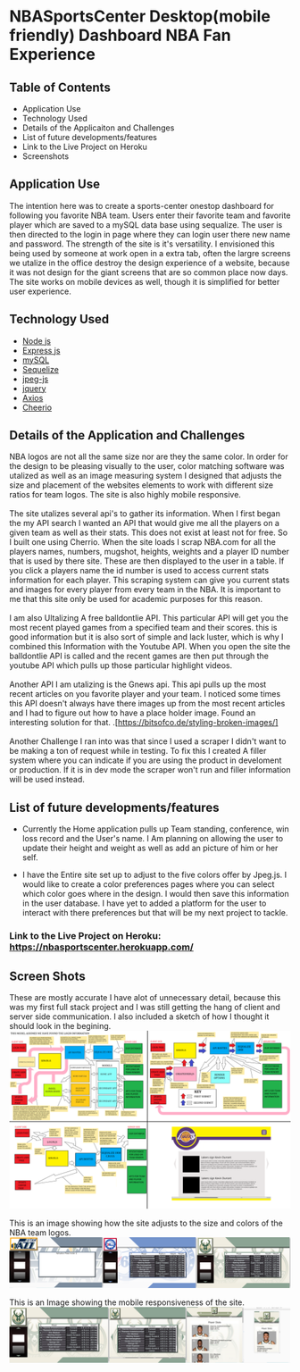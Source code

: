 # NBASportsCenter Desktop(mobile friendly) Dashboard NBA Fan Experience

## Table of Contents

* Application Use
* Technology Used
* Details of the Applicaiton and Challenges
* List of future developments/features
* Link to the Live Project on Heroku
* Screenshots

## Application Use
The intention here was to create a sports-center onestop dashboard for following you favorite NBA team. Users enter their favorite team and favorite player which are saved to a mySQL data base using sequalize. The user is then directed to the login in page where they can login user there new name and password. The strength of the site is it's versatility. I envisioned this being used by someone at work open in a extra tab, often the largre screens we utalize in the office destroy the design experience of a website, because it was not design for the giant screens that are so common place now days. The site works on mobile devices as well, though it is simplified for better user experience.

## Technology Used

* [Node js](https://nodejs.org/en/)
* [Express js](https://expressjs.com/)
* [mySQL](https://www.mysql.com/)
* [Sequelize](https://sequelize.org/)
* [jpeg-js](https://www.npmjs.com/package/jpeg-js)
* [jquery](https://jquery.com/)
* [Axios](https://www.axios.com/)
* [Cheerio](https://www.npmjs.com/package/cheerio)


## Details of the Application and Challenges
 NBA logos are not all the same size nor are they the same color. In order for the design to be pleasing visually to the user, color matching software was utalized as well as an image measuring system I designed that adjusts the size and placement of the websites elements to work with different size ratios for team logos.  The site is also highly mobile responsive. 
 <br>
  <br>
 The site utalizes several api's to gather its information. When I first began the my API search I wanted an API that would give me all the players on a given team as well as their stats. This does not exist at least not for free. So I built one using Cherrio. When the site loads I scrap NBA.com for all the players names, numbers, mugshot, heights, weights and a player ID number that is used by there site. These are then displayed to the user in a table. If you click a players name the id number is used to access current stats information for each player. This scraping system can give you current stats and images for every player from every team in the NBA. It is important to me that this site only be used for academic purposes for this reason. 
  <br>
   <br>
 I am also Ultalizing A free balldontlie API. This particular API will get you the most recent played games from a specified team and their scores. this is good information but it is also sort of simple and lack luster, which is why I combined this Information with the Youtube API. When you open the site the balldontlie API is called and the recent games are then put through the youtube API which pulls up those particular highlight videos. 
 <br>
   <br>
Another API I am utalizing is the Gnews api. This api pulls up the most recent articles on you favorite player and your team. I noticed some times this API doesn't always have there images up from the most recent articles and I had to figure out how to have a place holder image. Found an interesting solution for that. .[https://bitsofco.de/styling-broken-images/]
    <br>
   <br>
Another Challenge I ran into was that since I used a scraper I didn't want to be making a ton of request while in testing. To fix this I created A filler system where you can indicate if you are using the product in develoment or production. If it is in dev mode the scraper won't run and filler information will be used instead. 

## List of future developments/features
* Currently the Home application pulls up Team standing, conference, win loss record and the User's name. I Am planning on allowing the user to update their height and weight as well as add an picture of him or her self. 

* I have the Entire site set up to adjust to the five colors offer by Jpeg.js. I would like to create a color preferences pages where you can select which color goes where in the design. I would then save this information in the user database. I have yet to added a platform for the user to interact with there preferences but that will be my next project to tackle. 



### Link to the Live Project on Heroku: https://nbasportscenter.herokuapp.com/

 
## Screen Shots
These are mostly accurate I have alot of unnecessary detail, because this was my first full stack project and I was still getting the hang of client and server side communication. I also included a sketch of how I thought it should look in the begining. 
![](gitreadMeImages/flowcharts.png)

This is an image showing how the site adjusts to the size and colors of the NBA team logos.
![](gitreadMeImages/imagesizeadjustments.png)

This is an Image showing the mobile responsiveness of the site.
![](gitreadMeImages/mobileresposiveness.png) 
